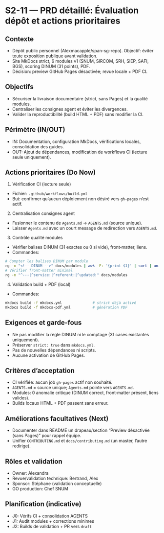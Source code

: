 # S2-11 — PRD détaillé: Évaluation dépôt et actions prioritaires

## Contexte
- Dépôt public personnel (Alexmacapple/span-sg-repo). Objectif: éviter toute exposition publique avant validation.
- Site MkDocs strict, 6 modules v1 (SNUM, SIRCOM, SRH, SIEP, SAFI, BGS), scoring DINUM (31 points), PDF.
- Décision: preview GitHub Pages désactivée; revue locale + PDF CI.

## Objectifs
- Sécuriser la livraison documentaire (strict, sans Pages) et la qualité modules.
- Centraliser les consignes agent et éviter les divergences.
- Valider la reproductibilité (build HTML + PDF) sans modifier la CI.

## Périmètre (IN/OUT)
- IN: Documentation, configuration MkDocs, vérifications locales, consolidation des guides.
- OUT: Ajout de dépendances, modification de workflows CI (lecture seule uniquement).

## Actions prioritaires (Do Now)
1) Vérification CI (lecture seule)
- Fichier: `.github/workflows/build.yml`
- But: confirmer qu’aucun déploiement non désiré vers `gh-pages` n’est actif.

2) Centralisation consignes agent
- Fusionner le contenu de `Agents.md` → `AGENTS.md` (source unique).
- Laisser `Agents.md` avec un court message de redirection vers `AGENTS.md`.

3) Contrôle qualité modules
- Vérifier balises DINUM (31 exactes ou 0 si vide), front‑matter, liens.
- Commandes:
```bash
# Compter les balises DINUM par module
rg -n "<!-- DINUM -->" docs/modules | awk -F: '{print $1}' | sort | uniq -c
# Vérifier front‑matter minimal
rg -n "^---|^service:|^referent:|^updated:" docs/modules
```

4) Validation build + PDF (local)
- Commandes:
```bash
mkdocs build -f mkdocs.yml              # strict déjà activé
mkdocs build -f mkdocs-pdf.yml          # génération PDF
```

## Exigences et garde‑fous
- Ne pas modifier la règle DINUM ni le comptage (31 cases existantes uniquement).
- Préserver `strict: true` dans `mkdocs.yml`.
- Pas de nouvelles dépendances ni scripts.
- Aucune activation de GitHub Pages.

## Critères d’acceptation
- CI vérifiée: aucun job `gh-pages` actif non souhaité.
- `AGENTS.md` = source unique; `Agents.md` pointe vers `AGENTS.md`.
- Modules: 0 anomalie critique (DINUM correct, front‑matter présent, liens valides).
- Builds locaux HTML + PDF passent sans erreur.

## Améliorations facultatives (Next)
- Documenter dans README un drapeau/section “Preview désactivée (sans Pages)” pour rappel équipe.
- Unifier `CONTRIBUTING.md` et `docs/contributing.md` (un master, l’autre redirige).

## Rôles et validation
- Owner: Alexandra
- Revue/validation technique: Bertrand, Alex
- Sponsor: Stéphane (validation conceptuelle)
- GO production: Chef SNUM

## Planification (indicative)
- J0: Vérifs CI + consolidation AGENTS
- J1: Audit modules + corrections minimes
- J2: Builds de validation + PR vers `draft`
